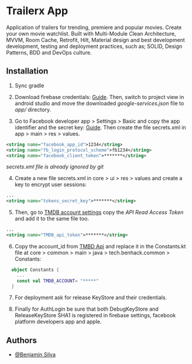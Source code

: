 
# Trailerx App

Application of trailers for trending, premiere and popular movies. Create your own movie watchlist. Built with Multi-Module Clean Architecture, MVVM, Room Cache, Retrofit, Hilt, Material design and best development development, testing and deployment practices, such as; SOLID, Design Patterns, BDD and DevOps culture.


## Installation

1. Sync gradle
2. Download firebase credentials: [Guide](https://firebase.google.com/docs/android/setup?hl=es&authuser=0&_gl=1*ti29fm*_ga*MTI5MzgzMjkwNC4xNjk3MDQ4OTkw*_ga_CW55HF8NVT*MTcwMzY5NDM3Mi41NS4xLjE3MDM2OTQ3OTIuMzAuMC4w#add-config-file). Then, switch to project view in android studio and move the downloaded *google-services.json* file to *app/* directory.

3. Go to Facebook developer app > Settings > Basic and copy the app identifier and the secret key: [Guide](https://developers.facebook.com/docs/facebook-login/android/#manifest). Then create the file secrets.xml in app > main > res > values.

```xml
<string name="facebook_app_id">1234</string>
<string name="fb_login_protocol_scheme">fb1234</string>
<string name="facebook_client_token">*******</string>
```
*secrets.xml file is already ignored by git*

4. Create a new file secrets.xml in core > ui > res > values and create a key to encrypt user sessions:

```xml
...
<string name="tokens_secret_key">*******</string>
```

5. Then, go to [TMDB account settings](https://www.themoviedb.org/settings/api) copy the *API Read Access Token* and add it to the same file too.
```xml
...
<string name="TMDB_api_token">*******</string>
```

6. Copy the account_id from [TMBD Api](https://developer.themoviedb.org/reference/account-details) and replace it in the Constants.kt file at core > common > main > java > tech.benhack.common > Constants:

```kotlin
  object Constants {
    ...
    const val TMDB_ACCOUNT= "*****"
  }
```
7. For deployment ask for release KeyStore and their credentials.
   
8. Finally for AuthLogin be sure that both DebugKeyStore and ReleaseKeyStore SHA1 is registered in firebase settings, facebook platform developers app and apple.
    
## Authors

- [@Benjamin Silva](https://github.com/ben331)

